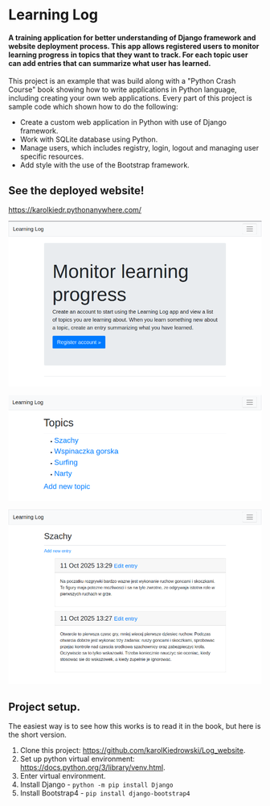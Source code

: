 # Learning Log

#### A training application for better understanding of Django framework and website deployment process. This app allows registered users to monitor learning progress in topics that they want to track. For each topic user can add entries that can summarize what user has learned.

This project is an example that was build along with a "Python Crash Course" book showing how to write applications in Python language, including creating your own web applications. Every part of this project is sample code which shown how to do the following:

* Create a custom web application in Python with use of Django framework.
* Work with SQLite database using Python.
* Manage users, which includes registry, login, logout and managing user specific resources.
* Add style with the use of the Bootstrap framework.

## See the deployed website!

https://karolkiedr.pythonanywhere.com/

![Here should be a main page picture.](https://github.com/karolKiedrowski/Log_website/blob/master/images/main_page.png?raw=true)

![Here should be a topics page picture.](https://github.com/karolKiedrowski/Log_website/blob/master/images/topics_page.png?raw=true)

![Here should be a single topic page picture.](https://github.com/karolKiedrowski/Log_website/blob/master/images/topic_page.png?raw=true)

## Project setup.

The easiest way is to see how this works is to read it in the book, but here is the short version.

1. Clone this project: https://github.com/karolKiedrowski/Log_website.
2. Set up python virtual environment: https://docs.python.org/3/library/venv.html.
3. Enter virtual environment.
3. Install Django - `python -m pip install Django`
4. Install Bootstrap4 - `pip install django-bootstrap4`